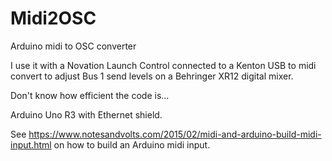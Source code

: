 # Midi2OSC
Arduino midi to OSC converter 

I use it with a Novation Launch Control connected to a Kenton USB to midi convert to adjust Bus 1 send levels on a Behringer XR12 digital mixer.

Don't know how efficient the code is...

Arduino Uno R3 with Ethernet shield.

See https://www.notesandvolts.com/2015/02/midi-and-arduino-build-midi-input.html on how to build an Arduino midi input.
